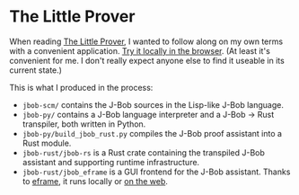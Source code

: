 The Little Prover
=================

When reading [The Little Prover](https://mitpress.mit.edu/books/little-prover), 
I wanted to follow along on my own terms with a convenient application. 
[Try it locally in the browser](https://github.com/emilk/egui/tree/master/eframe).
(At least it's convenient for me. I don't really expect anyone else to find it useable in its current state.)

This is what I produced in the process:
- `jbob-scm/` contains the J-Bob sources in the Lisp-like J-Bob language.
- `jbob-py/` contains a J-Bob language interpreter and a J-Bob -> Rust transpiler, both written in Python.
- `jbob-py/build_jbob_rust.py` compiles the J-Bob proof assistant into a Rust module.
- `jbob-rust/jbob-rs` is a Rust crate containing the transpiled J-Bob assistant and supporting runtime infrastructure.
- `jbob-rust/jbob_eframe` is a GUI frontend for the J-Bob assistant. 
  Thanks to [eframe](https://github.com/emilk/egui/tree/master/eframe), 
  it runs locally or [on the web](https://mbillingr.github.io/the-little-prover/).
